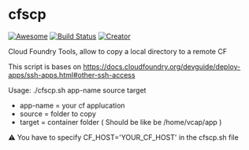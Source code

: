# cfscp

[![Awesome](https://cdn.rawgit.com/sindresorhus/awesome/d7305f38d29fed78fa85652e3a63e154dd8e8829/media/badge.svg)](https://github.com/sindresorhus/awesome)
[![Build Status](https://travis-ci.org/J2TeaM/awesome-AutoIt.svg)](https://travis-ci.org/J2TeaM/awesome-AutoIt)
[![Creator](https://img.shields.io/badge/Creator-Barellin-blue.svg)](https://junookyo.blogspot.com/)


Cloud Foundry Tools, allow to copy a local directory to a remote CF 

This script is bases on https://docs.cloudfoundry.org/devguide/deploy-apps/ssh-apps.html#other-ssh-access

Usage:  ./cfscp.sh app-name source target

* app-name = your cf applucation
* source = folder to copy 
* target = container folder ( Should be like be /home/vcap/app )
 
 :warning: You have to specify CF_HOST='YOUR_CF_HOST' in the cfscp.sh file
